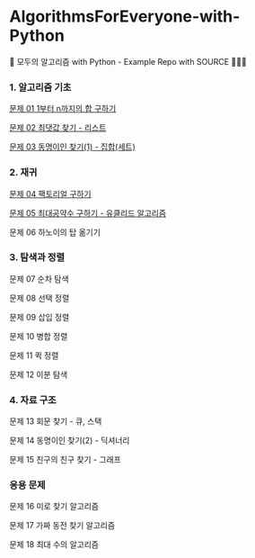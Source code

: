 # AlgorithmsForEveryone-with-Python
🌱 모두의 알고리즘 with Python - Example Repo with SOURCE 🧛🏽‍♀️

### 1. 알고리즘 기초

[문제 01 1부터 n까지의 합 구하기](chapter-1.py)

[문제 02 최댓값 찾기 - 리스트](chapter-2.py)

[문제 03 동명이인 찾기(1) - 집합(세트)](chapter-3.py)

### 2. 재귀

[문제 04 팩토리얼 구하기](chapter-4.py)

[문제 05 최대공약수 구하기 - 유클리드 알고리즘](chapter-5.py)

문제 06 하노이의 탑 옮기기

### 3. 탐색과 정렬

문제 07 순차 탐색

문제 08 선택 정렬

문제 09 삽입 정렬

문제 10 병합 정렬

문제 11 퀵 정렬

문제 12 이분 탐색

### 4. 자료 구조

문제 13 회문 찾기 - 큐, 스택

문제 14 동명이인 찾기(2) - 딕셔너리

문제 15 친구의 친구 찾기 - 그래프

### 응용 문제

문제 16 미로 찾기 알고리즘

문제 17 가짜 동전 찾기 알고리즘

문제 18 최대 수의 알고리즘
